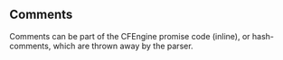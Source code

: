 ## Comments

Comments can be part of the CFEngine promise code (inline), or
hash-comments, which are thrown away by the parser.
